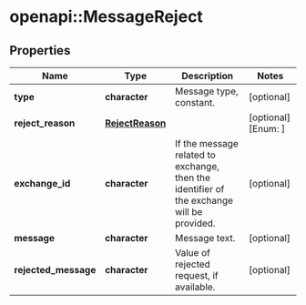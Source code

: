 # openapi::MessageReject


## Properties
Name | Type | Description | Notes
------------ | ------------- | ------------- | -------------
**type** | **character** | Message type, constant. | [optional] 
**reject_reason** | [**RejectReason**](RejectReason.md) |  | [optional] [Enum: ] 
**exchange_id** | **character** | If the message related to exchange, then the identifier of the exchange will be provided. | [optional] 
**message** | **character** | Message text. | [optional] 
**rejected_message** | **character** | Value of rejected request, if available. | [optional] 


